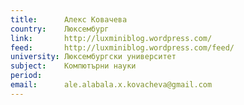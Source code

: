 ```yaml
---
title:      Алекс Ковачева
country:    Люксембург
link:       http://luxminiblog.wordpress.com/
feed:       http://luxminiblog.wordpress.com/feed/ 
university: Люксембургски университет
subject:    Компютърни науки
period:     
email:      ale.alabala.x.kovacheva@gmail.com 
---
```

